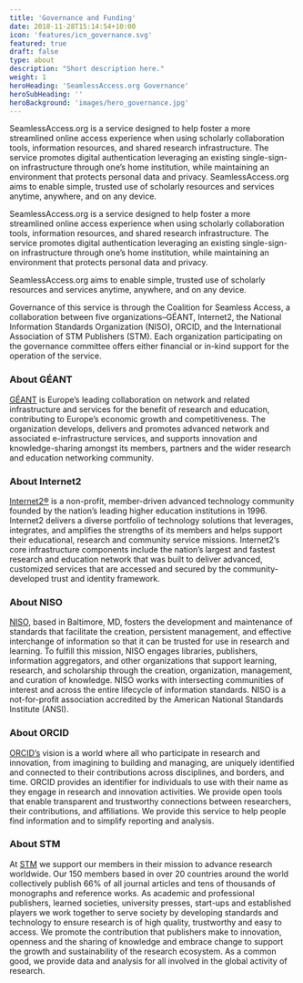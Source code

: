 ```yaml
---
title: 'Governance and Funding'
date: 2018-11-28T15:14:54+10:00
icon: 'features/icn_governance.svg'
featured: true
draft: false
type: about
description: "Short description here."
weight: 1
heroHeading: 'SeamlessAccess.org Governance'
heroSubHeading: ''
heroBackground: 'images/hero_governance.jpg'
---
```


SeamlessAccess.org is a service designed to help foster a more streamlined online access experience when using scholarly collaboration tools, information resources, and shared research infrastructure. The service promotes digital authentication leveraging an existing single-sign-on infrastructure through one’s home institution, while maintaining an environment that protects personal data and privacy.
SeamlessAccess.org aims to enable simple, trusted use of scholarly resources and services anytime, anywhere, and on any device.

SeamlessAccess.org is a service designed to help foster a more streamlined online access experience when using scholarly collaboration tools, information resources, and shared research infrastructure. The service promotes digital authentication leveraging an existing single-sign-on infrastructure through one’s home institution, while maintaining an environment that protects personal data and privacy.

SeamlessAccess.org aims to enable simple, trusted use of scholarly resources and services anytime, anywhere, and on any device.

Governance of this service is through the Coalition for Seamless Access, a collaboration between five organizations–GÉANT, Internet2, the National Information Standards Organization (NISO), ORCID, and the International Association of STM Publishers (STM). Each organization participating on the governance committee offers either financial or in-kind support for the operation of the service.

### About GÉANT

[GÉANT](https://geant.org) is Europe’s leading collaboration on network and related infrastructure and services for the benefit of research and education, contributing to Europe’s economic growth and competitiveness. The organization develops, delivers and promotes advanced network and associated e-infrastructure services, and supports innovation and knowledge-sharing amongst its members, partners and the wider research and education networking community.

### About Internet2

[Internet2®](https://internet2.edu) is a non-profit, member-driven advanced technology community founded by the nation’s leading higher education institutions in 1996. Internet2 delivers a diverse portfolio of technology solutions that leverages, integrates, and amplifies the strengths of its members and helps support their educational, research and community service missions. Internet2’s core infrastructure components include the nation’s largest and fastest research and education network that was built to deliver advanced, customized services that are accessed and secured by the community-developed trust and identity framework.

### About NISO

[NISO](https://niso.org), based in Baltimore, MD, fosters the development and maintenance of standards that facilitate the creation, persistent management, and effective interchange of information so that it can be trusted for use in research and learning. To fulfill this mission, NISO engages libraries, publishers, information aggregators, and other organizations that support learning, research, and scholarship through the creation, organization, management, and curation of knowledge. NISO works with intersecting communities of interest and across the entire lifecycle of information standards. NISO is a not-for-profit association accredited by the American National Standards Institute (ANSI).

### About ORCID

[ORCID’s](https://orcid.org) vision is a world where all who participate in research and innovation, from imagining to building and managing, are uniquely identified and connected to their contributions across disciplines, and borders, and time. ORCID provides an identifier for individuals to use with their name as they engage in research and innovation activities. We provide open tools that enable transparent and trustworthy connections between researchers, their contributions, and affiliations. We provide this service to help people find information and to simplify reporting and analysis.

### About STM

At [STM](https://stm-assoc.org) we support our members in their mission to advance research worldwide. Our 150 members based in over 20 countries around the world collectively publish 66% of all journal articles and tens of thousands of monographs and reference works. As academic and professional publishers, learned societies, university presses, start-ups and established players we work together to serve society by developing standards and technology to ensure research is of high quality, trustworthy and easy to access. We promote the contribution that publishers make to innovation, openness and the sharing of knowledge and embrace change to support the growth and sustainability of the research ecosystem. As a common good, we provide data and analysis for all involved in the global activity of research.
